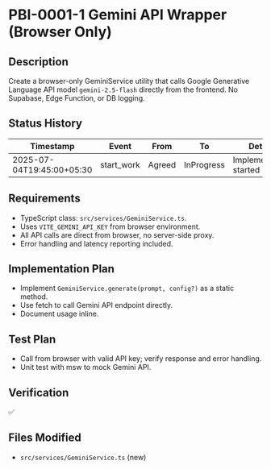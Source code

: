 # PBI-0001-1 Gemini API Wrapper (Browser Only)

## Description
Create a browser-only GeminiService utility that calls Google Generative Language API model `gemini-2.5-flash` directly from the frontend. No Supabase, Edge Function, or DB logging.

## Status History
| Timestamp | Event | From | To | Details | User |
|-----------|-------|------|----|---------|------|
| 2025-07-04T19:45:00+05:30 | start_work | Agreed | InProgress | Implementation started | AI_Agent |

## Requirements
- TypeScript class: `src/services/GeminiService.ts`.
- Uses `VITE_GEMINI_API_KEY` from browser environment.
- All API calls are direct from browser, no server-side proxy.
- Error handling and latency reporting included.

## Implementation Plan
- Implement `GeminiService.generate(prompt, config?)` as a static method.
- Use fetch to call Gemini API endpoint directly.
- Document usage inline.

## Test Plan
- Call from browser with valid API key; verify response and error handling.
- Unit test with msw to mock Gemini API.

## Verification
✅

## Files Modified
- `src/services/GeminiService.ts` (new)
